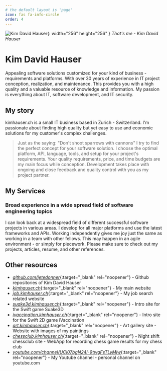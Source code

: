 ```yaml
---
# the default layout is 'page'
icon: fas fa-info-circle
order: 4
---
```


![Kim David Hauser](KimDavidHauserRound_326x326.png){: width="256" height="256" }
_That's me - Kim David Hauser_

# Kim David Hauser
Appealing software solutions customized for your kind of business - requirements and platforms. With over 30 years of experience in IT project conception, realization, and maintenance. This provides you with a high quality and a valuable resource of knowledge and information. My passion is everything about IT, software development, and IT security.

## My story
kimhauser.ch is a small IT business based in Zurich - Switzerland. I'm passionate about finding high quality but yet easy to use and economic solutions for my customer's complex challenges.

> Just as the saying: "Don't shoot sparrows with cannons" I try to find the perfect concept for your software solution. I choose the optimal platform, API, language, tools, and setup for your project's requirements. Your quality requirements, price, and time budgets are my main focus while conception. Development takes place with ongoing and close feedback and quality control with you as my project partner. 

## My Services
### Broad experience in a wide spread field of software engineering topics
I can look back at a widespread field of different successful software projects in various areas. I develop for all major platforms and use the latest frameworks and APIs. Working independently gives me joy just the same as working in a team with other fellows. This may happen in an agile environment - or simply for piecework. Please make sure to check out my projects, articles, resume, and other references.

## Other resources
- [_github.com/jetedonner_](https://github.com/jetedonner){:target="_blank" rel="noopener"} - Github repositories of Kim David Hauser
- [_kimhauser.ch_](https://kimhauser.ch){:target="_blank" rel="noopener"} - My main website
- [_job.kimhauser.ch_](https://job.kimhauser.ch){:target="_blank" rel="noopener"} - My job search related website
- [_suake3d.kimhauser.ch_](https://suake3d.kimhauser.ch){:target="_blank" rel="noopener"} - Intro site for the Swift game Suake3D
- [_ivaccination.kimhauser.ch_](https://ivaccination.kimhauser.ch){:target="_blank" rel="noopener"} - Intro site for the Swift 2D game iVaccination
- [_art.kimhauser.ch_](https://art.kimhauser.ch){:target="_blank" rel="noopener"} - Art gallery site - Website with images of my paintings
- [_chessclub.kimhauser.ch_](https://chessclub.kimhauser.ch){:target="_blank" rel="noopener"} - Night shift chessclub site - WebApp for recording chess game results for my chess club
- [_youtube.com/channel/UCl07bgN24I-9twgFsTLyMjw_](https://youtube.com/channel/UCl07bgN24I-9twgFsTLyMjw){:target="_blank" rel="noopener"} - My Youtube channel - personal channel on youtube.com
<!--
- <https://github.com/jetedonner> - Github repositories of Kim David Hauser
- <https://kimhauser.ch> - My main website
- <https://job.kimhauser.ch> - My job search related website
- <https://suake3d.kimhauser.ch> - Intro site for the Swift game Suake3D
- <https://ivaccination.kimhauser.ch> - Intro site for the Swift 2D game iVaccination
- <https://art.kimhauser.ch> - Art gallery site - Website with images of my paintings
- <https://chessclub.kimhauser.ch> - Night shift chessclub site - WebApp for recording chess game results for my chess club
- <https://www.youtube.com/channel/UCl07bgN24I-9twgFsTLyMjw> - My Youtube channel - personal channel on youtube.com -->
<!-- - <http://covidfeedback.kimhauser.ch> - COVID-Feedback - Web tool for giving the Swiss government feedback about the COVID management -->